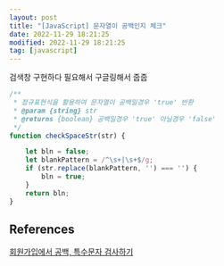 ```yaml
---
layout: post
title: "[JavaScript] 문자열이 공백인지 체크"
date: 2022-11-29 18:21:25
modified: 2022-11-29 18:21:25
tag: [javascript]
---
```


검색창 구현하다 필요해서 구글링해서 줍줍

```javascript
/**
 * 정규표현식을 활용하여 문자열이 공백일경우 'true' 반환
 * @param {string} str 
 * @returns {boolean} 공백일경우 'true' 아닐경우 'false'
 */
function checkSpaceStr(str) {

    let bln = false;
    let blankPattern = /^\s+|\s+$/g;
    if (str.replace(blankPattern, '') === '') {
        bln = true;
    }
    return bln;
}
```

## References
[회원가입에서 공백, 특수문자 검사하기](https://escapefromcoding.tistory.com/289)
